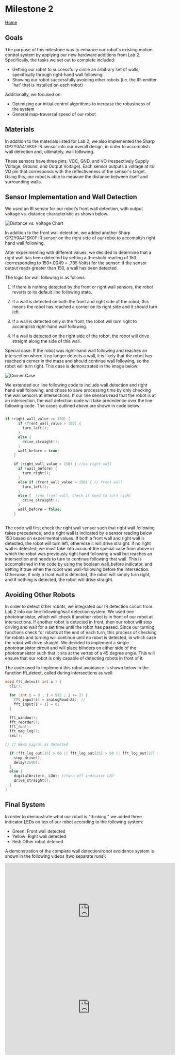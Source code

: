 # Milestone 2
[Home](./index.md)

## Goals

The purpose of this milestone was to enhance our robot's existing motion control system by applying our new hardware additions from Lab 2.  Specifically, the tasks we set out to complete included:
  * Getting our robot to successfully circle an arbitrary set of walls, specifically through right-hand wall following
  * Showing our robot successfully avoiding other robots (i.e. the IR-emitter 'hat' that is installed on each robot)
  
Additionally, we focused on: 
  * Optimizing our initial control algorithms to increase the robustness of the system
  * General map-traversal speed of our robot
    
## Materials    

In addition to the materials listed for Lab 2, we also implemented the Sharp GP2Y0A41SK0F IR sensor into our overall design, in order to accomplish wall detection and, ultimately, wall following.

These sensors have three pins, VCC, GND, and VO (respectively Supply Voltage, Ground, and Output Voltage). Each sensor outputs a voltage at its VO pin that corresponds with the reflectiveness of the sensor's target.  Using this, our robot is able to measure the distance between itself and surrounding walls.

## Sensor Implementation and Wall Detection

We used an IR sensor for our robot’s front wall detection, with output voltage vs. distance characteristic as shown below.

![Distance vs. Voltage Chart](./media/milestone2/sensorcharacteristics.png)

In addition to the front wall detection, we added another Sharp GP2Y0A41SK0F IR sensor on the right side of our robot to accomplish right hand wall following. 

After experimenting with different values, we decided to determine that a right wall has been detected by setting a threshold reading of 150 (corresponding to 150*.0049 = .735 Volts) for the sensor: if the sensor output reads greater than 150, a wall has been detected.

The logic for wall following is as follows: 

1) If there is nothing detected by the front or right wall sensors, the robot reverts to its default line following state.

2) If a wall is detected on both the front and right side of the robot, this means the robot has reached a corner on its right side and it should turn left.

3) If a wall is detected only in the front, the robot will turn right to accomplish right-hand wall following. 

4) If a wall is detected on the right side of the robot, the robot will drive straight along the side of this wall. 

Special case: If the robot was right-hand wall following and reaches an intersection where it no longer detects a wall, it is likely that the robot has reached a corner in the maze and should continue wall following, so the robot will turn right. This case is demonstrated in the image below:

![Corner Case](./media/milestone2/cornercase.png/)

We extended our line following code to include wall detection and right hand wall following, and chose to save processing time by only checking the wall sensors at intersections. If our line sensors read that the robot is at an intersection, the wall detection code will take precedence over the line following code. The cases outlined above are shown in code below:

~~~c

if (right_wall_value >= 150) { 
      if (front_wall_value > 150) { 
        turn_left();
      }
      else { 
        drive_straight();
      }
      wall_before = true;
    }

    if (right_wall_value < 150) { //no right wall
      if (wall_before) {
        turn_right();
      }
      else if (front_wall_value > 150) { // front wall
        turn_left();
      }
      else {  //no front wall, check if need to turn right
        drive_straight();
      }
      wall_before = false;
    }
   
~~~

The code will first check the right wall sensor such that right wall following takes precedence, and a right wall is indicated by a sensor reading below 150 based on experimental values. If both a front wall and right wall is detected, the robot will turn left, otherwise it will drive straight. If no right wall is detected, we must take into account the special case from above in which the robot was previously right hand following a wall but reaches an intersection and needs to turn to continue following that wall. This is accomplished in the code by using the boolean wall_before indicator, and setting it true when the robot was wall-following before the intersection. Otherwise, if only a front wall is detected, the robot will simply turn right, and if nothing is detected, the robot will drive straight.


## Avoiding Other Robots

In order to detect other robots, we integrated our IR detection circuit from Lab 2 into our line following/wall detection system. We used one phototransistor, which will check if another robot is in front of our robot at intersections. If another robot is detected in front, then our robot will stop driving and wait for a set time until the robot has passed. Since our turning functions check for robots at the end of each turn, this process of checking for robots and turning will continue until no robot is detected, in which case the robot will drive straight. We decided to implement a single phototransistor circuit and will place blinders on either side of the phototransistor such that it sits at the vertex of a 45 degree angle. This will ensure that our robot is only capable of detecting robots in front of it.

The code used to implement this robot avoidance is shown below in the function fft_detect, called during intersections as well:

~~~c
void fft_detect( int x ) {
  cli();

  for (int i = 0 ; i < 512 ; i += 2) {
    fft_input[i] = analogRead(A5); // 
    fft_input[i + 1] = 0;
  }

  fft_window();
  fft_reorder();
  fft_run();
  fft_mag_log();
  sei();

// if 6kHz signal is detected

  if (fft_log_out[26] > 60 || fft_log_out[25] > 60 || fft_log_out[27] > 60) {
    stop_drive();
    delay(2500);
  }
  else {
    digitalWrite(6, LOW); //turn off indicator LED
    drive_straight();
  }
}
~~~

## Final System

In order to demonstrate what our robot is "thinking," we added three indicator LEDs on top of our robot according to the following system:

- Green: Front wall detected
- Yellow: Right wall detected
- Red: Other robot deteced

A demonstration of the complete wall detection/robot avoidance system is shown in the following videos (two separate runs):

<iframe width="560" height="315" src="https://www.youtube.com/embed/O-Vg5KvUeTA" frameborder="0" allow="autoplay; encrypted-media" allowfullscreen></iframe>


<iframe width="560" height="315" src="https://www.youtube.com/embed/6OwpiuwGSlo" frameborder="0" allow="autoplay; encrypted-media" allowfullscreen></iframe>


